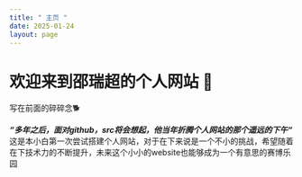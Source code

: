 ```yaml
---
title: " 主页 "
date: 2025-01-24
layout: page
---
```


# 欢迎来到邵瑞超的个人网站 🙂
写在前面的碎碎念🐕

***“多年之后，面对github，src将会想起，他当年折腾个人网站的那个遥远的下午“***   
这是本小白第一次尝试搭建个人网站，对于在下来说是一个不小的挑战，希望随着在下技术力的不断提升，未来这个小小的website也能够成为一个有意思的赛博乐园